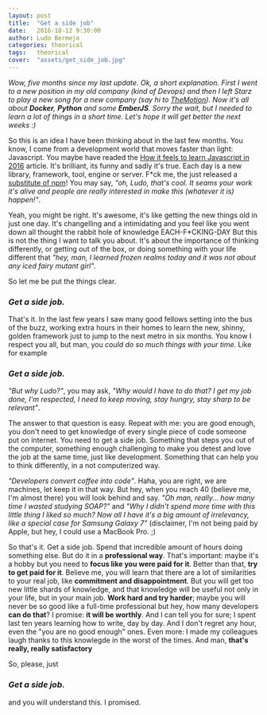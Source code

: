 ```yaml
---
layout: post
title:  "Get a side job"
date:   2016-10-12 9:30:00
author: Ludo Bermejo
categories: theorical 
tags:	theorical
cover:  "assets/get_side_job.jpg"
---
```


*Wow, five months since my last update. Ok, a short explanation. First I went to a new position in my old company (kind of Devops) and then I left Starz to play a new song for a new company (say hi to [TheMotion](http://www.themotion.com)). Now it's all about __Docker__, __Python__ and some __EmberJS__. Sorry the wait, but I needed to learn a lot of things in a short time. Let's hope it will get better the next weeks :)*

So this is an idea I have been thinking about in the last few months. You know, I come from a development world that moves faster than light: Javascript. You maybe have readed the [How it feels to learn Javascript in 2016](https://hackernoon.com/how-it-feels-to-learn-javascript-in-2016-d3a717dd577f#.fu0l1d9kx) article. It's brilliant, its funny and sadly it's true. Each day is a new library, framework, tool, engine or server. F*ck me, the just released a [substitute of npm](https://www.google.es/url?sa=t&rct=j&q=&esrc=s&source=web&cd=2&cad=rja&uact=8&ved=0ahUKEwje7tbJ1tXPAhWBAxoKHRkZBR0QFggkMAE&url=https%3A%2F%2Fcode.facebook.com%2Fposts%2F1840075619545360%2Fyarn-a-new-package-manager-for-javascript%2F&usg=AFQjCNHMrvU732PP1S1n8f_f8cDUcmM-6Q&sig2=7UUKCSthNFESKaWrvhH7jw&bvm=bv.135475266,d.d2s)! You may say, *"oh, Ludo, that's cool. It seams your work it's alive and people are really interested in make this (whatever it is) happen!"*.

Yeah, you might be right. It's awesome, it's like getting the new things old in just one day. It's changelling and a intimidating and you feel like you went down all thought the rabbit hole of knowledge EACH-F*CKING-DAY But this is not the thing I want to talk you about. It's about the importance of thinking differently, or getting out of the box, or doing something with your life different that *"hey, man, I learned frozen realms today and it was not about any iced fairy mutant girl"*. 

So let me be put the things clear.

### _Get a side job._

That's it. In the last few years I saw many good fellows setting into the bus of the buzz, working extra hours in their homes to learn the new, shinny, golden framework just to jump to the next metro in six months. You know I respect you all, but man, you *could do so much things with your time.* Like for example

### _Get a side job._

*"But why Ludo?"*, you may ask, *"Why would I have to do that? I get my job done, I'm respected, I need to keep moving, stay hungry, stay sharp to be relevant"*.

The answer to that question is easy. Repeat with me: you are good enough, you don't need to get knowledge of every single piece of code someone put on internet. You need to get a side job. Something that steps you out of the computer, something enough challenging to make you detest and love the job at the same time, just like development. Something that can help you to think differently, in a not computerized way.

*"Developers convert coffee into code"*. Haha, you are right, we are machines, let keep it in that way. But hey, when you reach 40 (believe me, I'm almost there) you will look behind and say. *"Oh man, really... how many time I wasted studying SOAP?"* and *"Why I didn't spend more time with this little thing I liked so much? Now all I have it's a big amount of irrelevancy, like a special case for Samsung Galaxy 7"* (disclaimer, I'm not being paid by Apple, but hey, I could use a MacBook Pro. ;)

So that's it. Get a side job. Spend that incredible amount of hours doing something else. But do it in a **professional way**. That's important: maybe it's a hobby but you need to **focus like you were paid for it**. Better than that, **try to get paid for it**. Believe me, you will learn that there are a lot of similarities to your real job, like **commitment and disappointment**. But you will get too new little shards of knowledge, and that knowledge will be useful not only in your life, but in your main job. **Work hard and try harder**; maybe you will never be so good like a full-time professional but hey, how many developers **can do that**? I promise: **it will be worthly**. And I can tell you for sure; I spent last ten years learning how to write, day by day. And I don't regret any hour, even the "you are no good enough" ones. Even more: I made my colleagues laugh thanks to this knowlegde in the worst of the times. And man, **that's really, really satisfactory**          

So, please, just
    
### _Get a side job._
    
and you will understand this. I promised.



  
